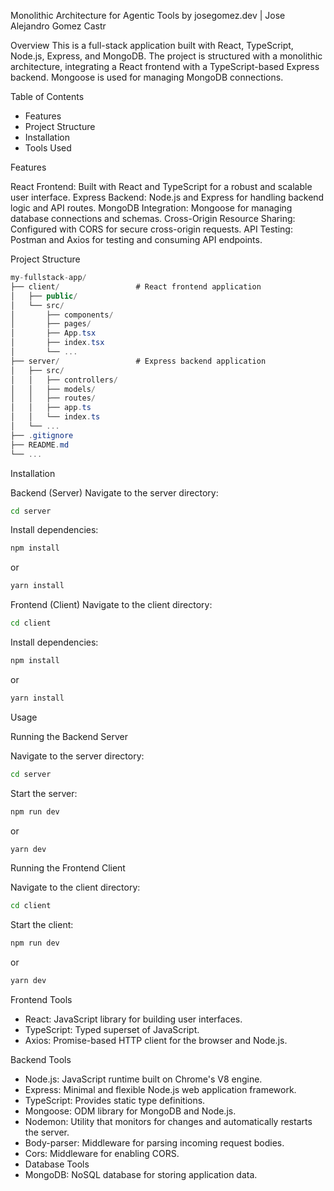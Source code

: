 Monolithic Architecture for Agentic Tools by josegomez.dev | Jose Alejandro Gomez Castr

Overview
This is a full-stack application built with React, TypeScript, Node.js, Express, and MongoDB. The project is structured with a monolithic architecture, integrating a React frontend with a TypeScript-based Express backend. Mongoose is used for managing MongoDB connections.

Table of Contents

* Features
* Project Structure
* Installation
* Tools Used

Features

React Frontend: Built with React and TypeScript for a robust and scalable user interface.
Express Backend: Node.js and Express for handling backend logic and API routes.
MongoDB Integration: Mongoose for managing database connections and schemas.
Cross-Origin Resource Sharing: Configured with CORS for secure cross-origin requests.
API Testing: Postman and Axios for testing and consuming API endpoints.

Project Structure
```csharp
my-fullstack-app/
├── client/                 # React frontend application
│   ├── public/
│   └── src/
│       ├── components/
│       ├── pages/
│       ├── App.tsx
│       ├── index.tsx
│       └── ...
├── server/                 # Express backend application
│   ├── src/
│   │   ├── controllers/
│   │   ├── models/
│   │   ├── routes/
│   │   ├── app.ts
│   │   └── index.ts
│   └── ...
├── .gitignore
├── README.md
└── ...
```

Installation

Backend (Server)
Navigate to the server directory:

```sh
cd server
```

Install dependencies:

```sh
npm install
```
or

```sh
yarn install
```

Frontend (Client)
Navigate to the client directory:

```sh
cd client
```
Install dependencies:

```sh
npm install
```
or

```sh
yarn install
```

Usage

Running the Backend Server

Navigate to the server directory:


```sh
cd server
```

Start the server:

```sh
npm run dev
```
or

```sh
yarn dev
```

Running the Frontend Client

Navigate to the client directory:

```sh
cd client
```

Start the client:

```sh
npm run dev
```
or

```sh
yarn dev
```


Frontend Tools
* React: JavaScript library for building user interfaces.
* TypeScript: Typed superset of JavaScript.
* Axios: Promise-based HTTP client for the browser and Node.js.

Backend Tools
* Node.js: JavaScript runtime built on Chrome's V8 engine.
* Express: Minimal and flexible Node.js web application framework.
* TypeScript: Provides static type definitions.
* Mongoose: ODM library for MongoDB and Node.js.
* Nodemon: Utility that monitors for changes and automatically restarts the server.
* Body-parser: Middleware for parsing incoming request bodies.
* Cors: Middleware for enabling CORS.
* Database Tools
* MongoDB: NoSQL database for storing application data.

